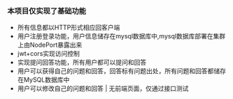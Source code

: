 ### 本项目仅实现了基础功能 ###
* 所有信息都以HTTP形式相应回客户端
* 用户注册登录功能，用户信息储存在mysql数据库中,mysql数据库部署在集群上由NodePort暴露出来
* jwt+cors实现访问控制
* 实现提问回答功能，所有用户都可以提问和回答
* 用户可以获得自己的问题和回答，回答标有问题出处，所有问题和回答都储存在MySQL数据库中
* 用户可以修改自己的问题和回答
 | 无前端页面，仅通过接口测试
